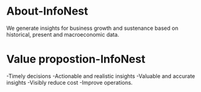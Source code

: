 # About-InfoNest
We generate insights for business growth and sustenance based on historical, present and macroeconomic data.

# Value propostion-InfoNest
  -Timely decisions
  -Actionable and realistic insights
  -Valuable and accurate insights 
  -Visibly reduce cost
  -Improve operations.

